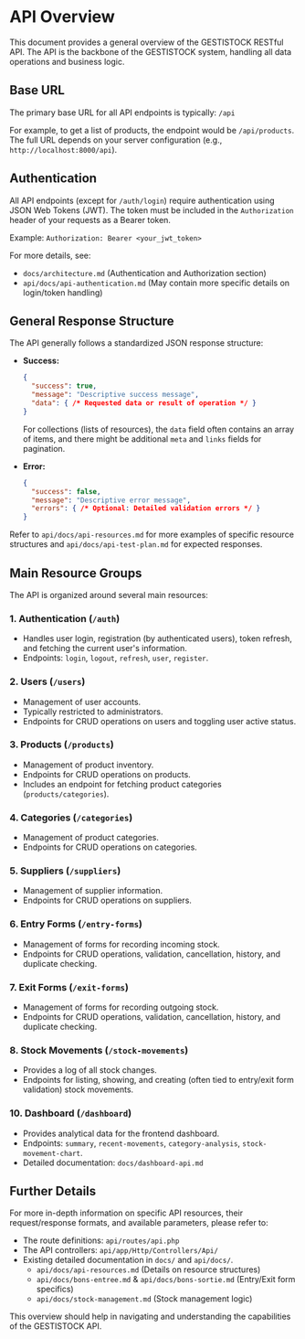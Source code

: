 # API Overview

This document provides a general overview of the GESTISTOCK RESTful API. The API is the backbone of the GESTISTOCK system, handling all data operations and business logic.

## Base URL

The primary base URL for all API endpoints is typically:
`/api`

For example, to get a list of products, the endpoint would be `/api/products`.
The full URL depends on your server configuration (e.g., `http://localhost:8000/api`).

## Authentication

All API endpoints (except for `/auth/login`) require authentication using JSON Web Tokens (JWT).
The token must be included in the `Authorization` header of your requests as a Bearer token.

Example: `Authorization: Bearer <your_jwt_token>`

For more details, see:
*   `docs/architecture.md` (Authentication and Authorization section)
*   `api/docs/api-authentication.md` (May contain more specific details on login/token handling)

## General Response Structure

The API generally follows a standardized JSON response structure:

*   **Success:**
    ```json
    {
      "success": true,
      "message": "Descriptive success message",
      "data": { /* Requested data or result of operation */ }
    }
    ```
    For collections (lists of resources), the `data` field often contains an array of items, and there might be additional `meta` and `links` fields for pagination.

*   **Error:**
    ```json
    {
      "success": false,
      "message": "Descriptive error message",
      "errors": { /* Optional: Detailed validation errors */ }
    }
    ```

Refer to `api/docs/api-resources.md` for more examples of specific resource structures and `api/docs/api-test-plan.md` for expected responses.

## Main Resource Groups

The API is organized around several main resources:

### 1. Authentication (`/auth`)

*   Handles user login, registration (by authenticated users), token refresh, and fetching the current user's information.
*   Endpoints: `login`, `logout`, `refresh`, `user`, `register`.

### 2. Users (`/users`)

*   Management of user accounts.
*   Typically restricted to administrators.
*   Endpoints for CRUD operations on users and toggling user active status.

### 3. Products (`/products`)

*   Management of product inventory.
*   Endpoints for CRUD operations on products.
*   Includes an endpoint for fetching product categories (`products/categories`).

### 4. Categories (`/categories`)

*   Management of product categories.
*   Endpoints for CRUD operations on categories.

### 5. Suppliers (`/suppliers`)

*   Management of supplier information.
*   Endpoints for CRUD operations on suppliers.

### 6. Entry Forms (`/entry-forms`)

*   Management of forms for recording incoming stock.
*   Endpoints for CRUD operations, validation, cancellation, history, and duplicate checking.

### 7. Exit Forms (`/exit-forms`)

*   Management of forms for recording outgoing stock.
*   Endpoints for CRUD operations, validation, cancellation, history, and duplicate checking.

### 8. Stock Movements (`/stock-movements`)

*   Provides a log of all stock changes.
*   Endpoints for listing, showing, and creating (often tied to entry/exit form validation) stock movements.


### 10. Dashboard (`/dashboard`)

*   Provides analytical data for the frontend dashboard.
*   Endpoints: `summary`, `recent-movements`, `category-analysis`, `stock-movement-chart`.
*   Detailed documentation: `docs/dashboard-api.md`

## Further Details

For more in-depth information on specific API resources, their request/response formats, and available parameters, please refer to:

*   The route definitions: `api/routes/api.php`
*   The API controllers: `api/app/Http/Controllers/Api/`
*   Existing detailed documentation in `docs/` and `api/docs/`.
    *   `api/docs/api-resources.md` (Details on resource structures)
    *   `api/docs/bons-entree.md` & `api/docs/bons-sortie.md` (Entry/Exit form specifics)
    *   `api/docs/stock-management.md` (Stock management logic)

This overview should help in navigating and understanding the capabilities of the GESTISTOCK API.
